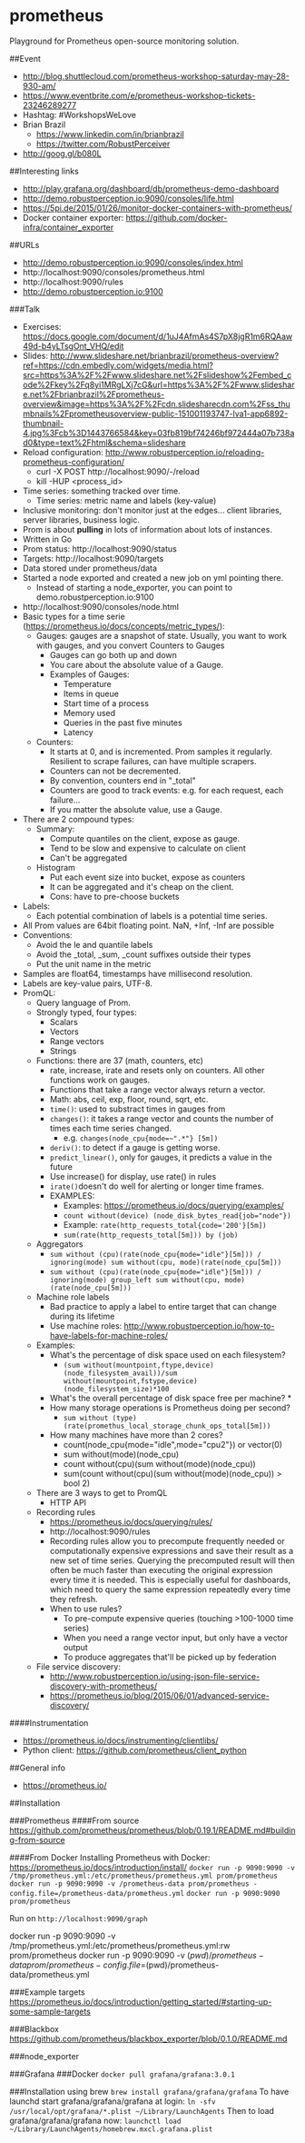 # prometheus
Playground for Prometheus open-source monitoring solution.

##Event
* http://blog.shuttlecloud.com/prometheus-workshop-saturday-may-28-930-am/
* https://www.eventbrite.com/e/prometheus-workshop-tickets-23246289277
* Hashtag: #WorkshopsWeLove
* Brian Brazil
  * https://www.linkedin.com/in/brianbrazil
  * https://twitter.com/RobustPerceiver
* http://goog.gl/b080L

##Interesting links
* http://play.grafana.org/dashboard/db/prometheus-demo-dashboard
* http://demo.robustperception.io:9090/consoles/life.html
* https://5pi.de/2015/01/26/monitor-docker-containers-with-prometheus/
* Docker container exporter: https://github.com/docker-infra/container_exporter

##URLs
* http://demo.robustperception.io:9090/consoles/index.html
* http://localhost:9090/consoles/prometheus.html
* http://localhost:9090/rules
* http://demo.robustperception.io:9100

###Talk
* Exercises: https://docs.google.com/document/d/1uJ4AfmAs4S7pX8jgR1m6RQAaw49d-b4yLTsgOnt_VHQ/edit
* Slides:  http://www.slideshare.net/brianbrazil/prometheus-overview?ref=https://cdn.embedly.com/widgets/media.html?src=https%3A%2F%2Fwww.slideshare.net%2Fslideshow%2Fembed_code%2Fkey%2Fq8yi1MRgLXj7cG&url=https%3A%2F%2Fwww.slideshare.net%2Fbrianbrazil%2Fprometheus-overview&image=https%3A%2F%2Fcdn.slidesharecdn.com%2Fss_thumbnails%2Fprometheusoverview-public-151001193747-lva1-app6892-thumbnail-4.jpg%3Fcb%3D1443766584&key=03fb819bf74246bf972444a07b738ad0&type=text%2Fhtml&schema=slideshare
* Reload configuration: http://www.robustperception.io/reloading-prometheus-configuration/
  * curl -X POST http://localhost:9090/-/reload
  * kill -HUP <process_id>
* Time series: something tracked over time.
  * Time series: metric name and labels (key-value)
* Inclusive monitoring: don't monitor just at the edges... client libraries, server libraries, business logic.
* Prom is about **pulling** in lots of information about lots of instances.
* Written in Go
* Prom status:  http://localhost:9090/status
* Targets: http://localhost:9090/targets
* Data stored under prometheus/data
* Started a node exported and created a new job on yml pointing there.
  * Instead of starting a node_exporter, you can point to demo.robustperception.io:9100
* http://localhost:9090/consoles/node.html
* Basic types for a time serie (https://prometheus.io/docs/concepts/metric_types/):
  * Gauges: gauges are a snapshot of state. Usually, you want to work with gauges, and you convert Counters to Gauges
    * Gauges can go both up and down
    * You care about the absolute value of a Gauge.
    * Examples of Gauges:
      * Temperature
      * Items in queue
      * Start time of a process
      * Memory used
      * Queries in the past five minutes
      * Latency
  * Counters: 
    * It starts at 0, and is incremented. Prom samples it regularly. Resilient to scrape failures, can have multiple scrapers.
    * Counters can not be decremented.
    * By convention, counters end in "_total"
    * Counters are good to track events: e.g. for each request, each failure...
    * If you matter the absolute value, use a Gauge.
* There are 2 compound types:
  * Summary:
    * Compute quantiles on the client, expose as gauge.
    * Tend to be slow and expensive to calculate on client
    * Can't be aggregated
  * Histogram
    * Put each event size into bucket, expose as counters
    * It can be aggregated and it's cheap on the client.
    * Cons: have to pre-choose buckets
* Labels:
  * Each potential combination of labels is a potential time series.
* All Prom values are 64bit floating point. NaN, +Inf, -Inf are possible
* Conventions:
  * Avoid the le and quantile labels
  * Avoid the _total, _sum,  _count suffixes outside their types
  * Put the unit name in the metric
* Samples are float64, timestamps have millisecond resolution.
* Labels are key-value pairs, UTF-8.
* PromQL:
  * Query language of Prom.
  * Strongly typed, four types:
    * Scalars
    * Vectors
    * Range vectors
    * Strings
  * Functions: there are 37 (math, counters, etc)
    * rate, increase, irate and resets only on counters. All other functions work on gauges.
    * Functions that take a range vector always return a vector.
    * Math: abs, ceil, exp, floor, round, sqrt, etc.
    * `time()`: used to substract times in gauges from
    * `changes()`: it takes a range vector and counts the number of times each time series changed.
      * e.g. `changes(node_cpu{mode=~".*"} [5m])`
    * `deriv()`: to detect if a gauge is getting worse.
    * `predict_linear()`, only for gauges, it predicts a value in the future
    * Use increase() for display, use rate() in rules
    * `irate()`doesn't do well for alerting or longer time frames.
    * EXAMPLES:
      * Examples: https://prometheus.io/docs/querying/examples/
      * `count without(device) (node_disk_bytes_read{job="node"})`
      * Example: `rate(http_requests_total{code='200'}[5m])`
      * `sum(rate(http_requests_total[5m])) by (job)`
  * Aggregators
    * `sum without (cpu)(rate(node_cpu{mode="idle"}[5m])) / ignoring(mode) sum without(cpu, mode)(rate(node_cpu[5m]))`
    * `sum without (cpu)(rate(node_cpu{mode="idle"}[5m])) / ignoring(mode) group_left sum without(cpu, mode)(rate(node_cpu[5m]))`
  * Machine role labels
    * Bad practice to apply a label to entire target that can change during its lifetime
    * Use machine roles: http://www.robustperception.io/how-to-have-labels-for-machine-roles/
  * Examples:
    * What's the percentage of disk space used on each filesystem?
      * `(sum without(mountpoint,ftype,device)(node_filesystem_avail))/sum without(mountpoint,fstype,device)(node_filesystem_size)*100`
    * What's the overall percentage of disk space free per machine?
      * 
    * How many storage operations is Prometheus doing per second?
      * `sum without (type)(rate(promethus_local_storage_chunk_ops_total[5m]))`
    * How many machines have more than 2 cores?
      * count(node_cpu{mode="idle",mode="cpu2"}) or vector(0)
      * sum without(mode)(node_cpu)
      * count without(cpu)(sum without(mode)(node_cpu))
      * sum(count without(cpu)(sum without(mode)(node_cpu)) > bool 2)
  * There are 3 ways to get to PromQL
    * HTTP API
  * Recording rules
    * https://prometheus.io/docs/querying/rules/
    * http://localhost:9090/rules
    * Recording rules allow you to precompute frequently needed or computationally expensive expressions and save their result as a new set of time series. Querying the precomputed result will then often be much faster than executing the original expression every time it is needed. This is especially useful for dashboards, which need to query the same expression repeatedly every time they refresh.
    * When to use rules? 
      * To pre-compute expensive queries (touching >100-1000 time series)
      * When you need a range vector input, but only have a vector output
      * To produce aggregates that'll be picked up by federation
  * File service discovery:
    * http://www.robustperception.io/using-json-file-service-discovery-with-prometheus/
    * https://prometheus.io/blog/2015/06/01/advanced-service-discovery/

####Instrumentation
* https://prometheus.io/docs/instrumenting/clientlibs/
* Python client: https://github.com/prometheus/client_python


##General info
* https://prometheus.io/


##Installation

###Prometheus
####From source
https://github.com/prometheus/prometheus/blob/0.19.1/README.md#building-from-source

####From Docker
Installing Prometheus with Docker: https://prometheus.io/docs/introduction/install/
`docker run -p 9090:9090 -v /tmp/prometheus.yml:/etc/prometheus/prometheus.yml prom/prometheus`
`docker run -p 9090:9090 -v /prometheus-data prom/prometheus -config.file=/prometheus-data/prometheus.yml`
`docker run -p 9090:9090 prom/prometheus`

Run on `http://localhost:9090/graph`

docker run -p 9090:9090 -v /tmp/prometheus.yml:/etc/prometheus/prometheus.yml:rw prom/prometheus
docker run -p 9090:9090 -v $(pwd)/prometheus-data prom/prometheus -config.file=$(pwd)/prometheus-data/prometheus.yml

###Example targets
https://prometheus.io/docs/introduction/getting_started/#starting-up-some-sample-targets


###Blackbox
https://github.com/prometheus/blackbox_exporter/blob/0.1.0/README.md

###node_exporter

###Grafana
###Docker
`docker pull grafana/grafana:3.0.1`

###Installation using brew
`brew install grafana/grafana/grafana`
To have launchd start grafana/grafana/grafana at login:
  `ln -sfv /usr/local/opt/grafana/*.plist ~/Library/LaunchAgents`
Then to load grafana/grafana/grafana now:
  `launchctl load ~/Library/LaunchAgents/homebrew.mxcl.grafana.plist`